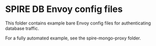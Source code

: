 # SPIRE DB Envoy config files
This folder contains example bare Envoy config files for authenticating database traffic.

For a fully automated example, see the spire-mongo-proxy folder.
